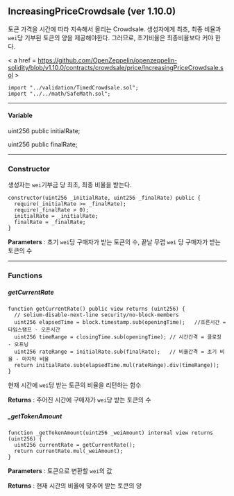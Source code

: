

## IncreasingPriceCrowdsale  (ver 1.10.0)

토큰 가격을 시간에 따라 지속해서 올리는 Crowdsale. 생성자에게 최초, 최종 비율과  `wei`당 기부된 토큰의 양을 제공해야한다. 그러므로, 초기비율은 최종비율보다 커야 한다.

< a href = https://github.com/OpenZeppelin/openzeppelin-solidity/blob/v1.10.0/contracts/crowdsale/price/IncreasingPriceCrowdsale.sol >

````
import "../validation/TimedCrowdsale.sol";
import "../../math/SafeMath.sol";
````

------



#### Variable

uint256 public initialRate;

uint256 public finalRate; 



------



### Constructor

생성자는 `wei`기부금 당 최초, 최종 비율을 받는다.

````
constructor(uint256 _initialRate, uint256 _finalRate) public {
  require(_initialRate >= _finalRate);
  require(_finalRate > 0);
  initialRate = _initialRate;
  finalRate = _finalRate;
}
````

**Parameters** : 초기 `wei`당 구매자가 받는 토큰의 수, 끝날 무렵 `wei` 당 구매자가 받는 토큰의 수

------



### Functions



##### getCurrentRate 

````
function getCurrentRate() public view returns (uint256) {
  // solium-disable-next-line security/no-block-members
  uint256 elapsedTime = block.timestamp.sub(openingTime);	//흐른시간 = 타임스탬프 - 오픈시간
  uint256 timeRange = closingTime.sub(openingTime);	// 시간간격 = 클로징 - 오프닝
  uint256 rateRange = initialRate.sub(finalRate);	// 비율간격 = 초기 비율 - 마지막 비율
  return initialRate.sub(elapsedTime.mul(rateRange).div(timeRange));
}

````

현재 시간에 `wei`당 받는 토큰의 비율을 리턴하는 함수

**Returns** : 주어진 시간에 구매자가 `wei`당 받는 토큰의 수



##### _getTokenAmount

````
function _getTokenAmount(uint256 _weiAmount) internal view returns (uint256) {
  uint256 currentRate = getCurrentRate();
  return currentRate.mul(_weiAmount);
}
````

**Parameters** : 토큰으로 변환할  `wei`의 값

**Returns** : 현재 시간의 비율에 맞추어 받는 토큰의 양